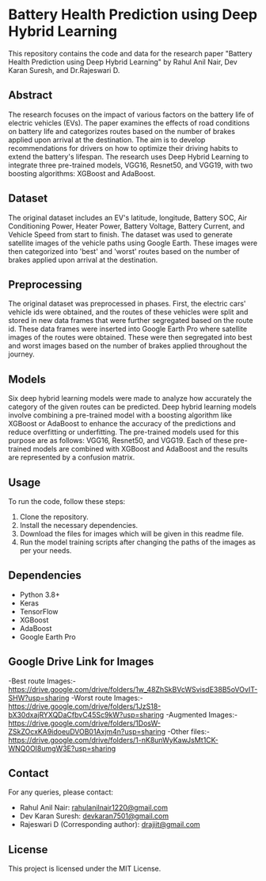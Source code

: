 # Battery Health Prediction using Deep Hybrid Learning

This repository contains the code and data for the research paper "Battery Health Prediction using Deep Hybrid Learning" by Rahul Anil Nair, Dev Karan Suresh, and Dr.Rajeswari D.

## Abstract

The research focuses on the impact of various factors on the battery life of electric vehicles (EVs). The paper examines the effects of road conditions on battery life and categorizes routes based on the number of brakes applied upon arrival at the destination. The aim is to develop recommendations for drivers on how to optimize their driving habits to extend the battery's lifespan. The research uses Deep Hybrid Learning to integrate three pre-trained models, VGG16, Resnet50, and VGG19, with two boosting algorithms: XGBoost and AdaBoost.

## Dataset

The original dataset includes an EV's latitude, longitude, Battery SOC, Air Conditioning Power, Heater Power, Battery Voltage, Battery Current, and Vehicle Speed from start to finish. The dataset was used to generate satellite images of the vehicle paths using Google Earth. These images were then categorized into 'best' and 'worst' routes based on the number of brakes applied upon arrival at the destination.

## Preprocessing

The original dataset was preprocessed in phases. First, the electric cars' vehicle ids were obtained, and the routes of these vehicles were split and stored in new data frames that were further segregated based on the route id. These data frames were inserted into Google Earth Pro where satellite images of the routes were obtained. These were then segregated into best and worst images based on the number of brakes applied throughout the journey.

## Models

Six deep hybrid learning models were made to analyze how accurately the category of the given routes can be predicted. Deep hybrid learning models involve combining a pre-trained model with a boosting algorithm like XGBoost or AdaBoost to enhance the accuracy of the predictions and reduce overfitting or underfitting. The pre-trained models used for this purpose are as follows: VGG16, Resnet50, and VGG19. Each of these pre-trained models are combined with XGBoost and AdaBoost and the results are represented by a confusion matrix.

## Usage

To run the code, follow these steps:

1. Clone the repository.
2. Install the necessary dependencies.
3. Download the files for images which will be given in this readme file.
4. Run the model training scripts after changing the paths of the images as per your needs.

## Dependencies

- Python 3.8+
- Keras
- TensorFlow
- XGBoost
- AdaBoost
- Google Earth Pro

## Google Drive Link for Images
-Best route Images:-https://drive.google.com/drive/folders/1w_48ZhSkBVcWSvisdE38B5oVOvIT-SHW?usp=sharing
-Worst route Images:-https://drive.google.com/drive/folders/1JzS18-bX30dxajRYXQDaCfbvC45Sc9kW?usp=sharing
-Augmented Images:- https://drive.google.com/drive/folders/1DosW-ZSkZOcxKA9idoeuDVOB01Axjm4n?usp=sharing
-Other files:- https://drive.google.com/drive/folders/1-nK8unWyKawJsMt1CK-WNQ0OI8umgW3E?usp=sharing

## Contact

For any queries, please contact:

- Rahul Anil Nair: rahulanilnair1220@gmail.com
- Dev Karan Suresh: devkaran7501@gmail.com
- Rajeswari D (Corresponding author): drajiit@gmail.com

## License

This project is licensed under the MIT License.
